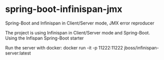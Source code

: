 # spring-boot-infinispan-jmx
Spring-Boot and Infinispan in Client/Server mode, JMX error reproducer

The project is using Infinispan in Client/Server mode and Spring-Boot.
Using the Infispan Spring-Boot starter

Run the server with docker:
docker run -it -p 11222:11222 jboss/infinispan-server:latest
